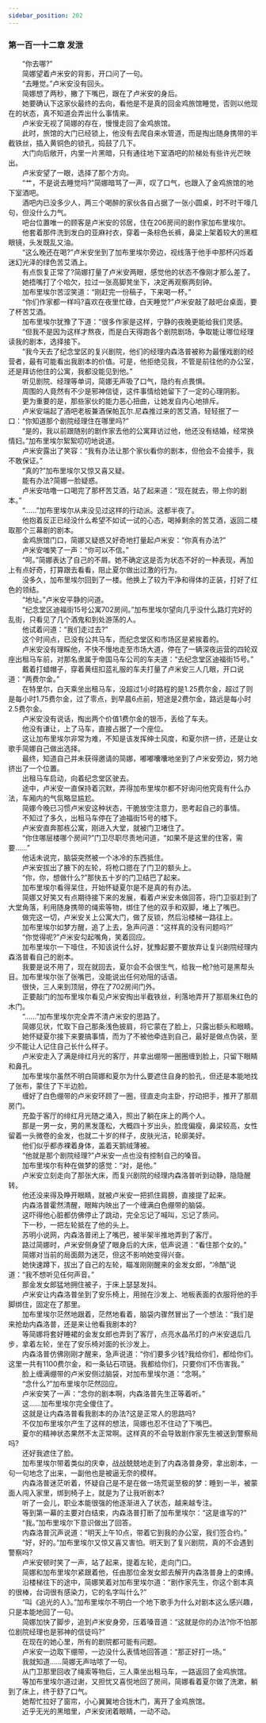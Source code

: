 ```yaml
---
sidebar_position: 202
---
```

### 第一百一十二章 发泄  


　　“你去哪?”  
　　简娜望着卢米安的背影，开口问了一句。  
　　“去睡觉。”卢米安没有回头。  
　　简娜想了两秒，撇了下嘴巴，跟在了卢米安的身后。  
　　她要确认下这家伙最终的去向，看他是不是真的回金鸡旅馆睡觉，否则以他现在的状态，真不知道会弄出什么事情来。  
　　卢米安无视了简娜的存在，慢慢走回了金鸡旅馆。  
　　此时，旅馆的大门已经锁上，他没有去爬自来水管道，而是掏出随身携带的半截铁丝，插入黄铜色的锁孔，捣鼓了几下。  
　　大门向后敞开，内里一片黑暗，只有通往地下室酒吧的阶梯处有些许光芒映出。  
　　卢米安望了一眼，选择了那个方向。  
　　“艹，不是说去睡觉吗?”简娜暗骂了一声，叹了口气，也跟入了金鸡旅馆的地下室酒吧。  
　　酒吧内已没多少人，两三个喝醉的家伙各自占据了一张小圆桌，时不时干嚎几句，但没什么力气。  
　　吧台位置唯一的顾客是卢米安的邻居，住在206房间的剧作家加布里埃尔。  
　　他套着那件洗到发白的亚麻衬衣，穿着一条棕色长裤，鼻梁上架着较大的黑框眼镜，头发既乱又油。  
　　“这么晚还在喝?”卢米安坐到了加布里埃尔旁边，视线落于他手中那杯闪烁着迷幻光泽的绿色苦艾酒上。  
　　有点恢复正常了?简娜打量了卢米安两眼，感觉他的状态不像刚才那么差了。  
　　她捂嘴打了个哈欠，拉过一张高脚凳坐下，决定再观察两刻钟。  
　　加布里埃尔苦涩笑道：“刚赶完一份稿子，下来喝一杯。”  
　　“你们作家都一样吗?喜欢在夜里忙碌，白天睡觉?”卢米安敲了敲吧台桌面，要了杯苦艾酒。  
　　加布里埃尔犹豫了下道：“很多作家是这样，宁静的夜晚更能给我们灵感。  
　　“但我不是因为这样才熬夜，而是白天得跑各个剧院剧场，争取能让哪位经理读我的剧本，选择接下。  
　　“我今天去了纪念堂区的复兴剧院，他们的经理内森洛普被称为最懂戏剧的经营者，最有可能看出我剧本的价值。可是，他拒绝见我，不管是前往他的办公室，还是拜访他住的公寓，我都没能见到他。”  
　　听见剧院、经理等单词，简娜无声吸了口气，隐约有点畏惧。  
　　周围的人竟然有不少是邪神信徒，这件事情给她留下了一定的心理阴影。  
　　更为重要的是，那些家伙的能力恶心扭曲，让她发自内心地排斥。  
　　卢米安端起了酒吧老板兼酒保帕瓦尔.尼森推过来的苦艾酒，轻轻抿了一口：“你知道那个剧院经理住在哪里吗?”  
　　“是的，我以前跟随别的剧作家去他的公寓拜访过他，他还没有结婚，经常换情妇。”加布里埃尔絮絮叨叨地说道。  
　　卢米安露出了笑容：“我有办法让那个家伙看你的剧本，但他会不会接手，我不敢保证。”  
　　“真的?”加布里埃尔又惊又喜又疑。  
　　能有办法?简娜一脸疑惑。  
　　卢米安咕噜一口喝完了那杯苦艾酒，站了起来道：“现在就去，带上你的剧本。”  
　　“……”加布里埃尔从来没见过这样的行动派。这都半夜了。  
　　他抱着反正已经没什么希望不如试一试的心态，喝掉剩余的苦艾酒，返回二楼取那个三幕剧的剧本。  
　　金鸡旅馆门口，简娜又疑惑又好奇地打量起卢米安：“你真有办法?”  
　　卢米安嗤笑了一声：“你可以不信。”  
　　“呵。”简娜表达了自己的不屑。她不确定这是否为状态不好的一种表现，再加上有点好奇，打算跟去看看，阻止夏尔做出过激的行为。  
　　没多久，加布里埃尔回到了一楼。他换上了较为干净和得体的正装，打好了红色的领结。  
　　“地址。”卢米安平静的问道。  
　　“纪念堂区迪福街15号公寓702房间。”加布里埃尔望向几乎没什么路灯完好的乱街，只看见了几个酒鬼和到处游荡的人。  
　　他试着问道：“我们走过去?”  
　　这个时间点，已没有公共马车，而纪念堂区和市场区是紧挨着的。  
　　卢米安没有理睬他，不快不慢地走至市场大道，停在了一辆深夜运营的四轮双座出租马车前，对那名隶属于帝国马车公司的车夫道：“去纪念堂区迪福街15号。”  
　　戴着打蜡帽子，穿着黄纽扣蓝礼服的车夫打量了卢米安三人几眼，开口说道：“两费尔金。”  
　　在特里尔，白天乘坐出租马车，没超过1小时路程的是1.25费尔金，超过了则是每小时1.75费尔金，过了零点，到早晨6点前，短途是2费尔金，路远是每小时2.5费尔金。  
　　卢米安没有说话，掏出两个价值1费尔金的银币，丢给了车夫。  
　　他没有谦让，上了马车，直接占据了一个座位。  
　　这让加布里埃尔非常为难，不知是该发挥绅士风度，和夏尔挤一挤，还是让女歌手简娜自己做出选择。  
　　最终，知道自己并未获得邀请的简娜，嘟嘟囔囔地坐到了卢米安旁边，努力地挤出了一个位置。  
　　出租马车启动，向着纪念堂区驶去。  
　　途中，卢米安一直保持着沉默，弄得加布里埃尔都不好询问他究竟有什么办法，车厢内的气氛略显尴尬。  
　　简娜今晚已习惯卢米安这种状态，干脆放空注意力，思考起自己的事情。  
　　不知过了多久，出租马车停在了迪福街15号的楼下。  
　　卢米安直奔那栋公寓，刚进入大堂，就被门卫堵住了。  
　　“你住哪层楼哪个房间?”门卫尽职尽责地问道，“如果不是这里的住客，需要……”  
　　他话未说完，脑袋突然被一个冰冷的东西抵住。  
　　卢米安拔出了腋下的左轮，将枪口摁在了门卫的额头上。  
　　“你，你，想做什么?”那快五十岁的门卫结巴了起来。  
　　加布里埃尔看得呆住，开始怀疑夏尔是不是真的有办法。  
　　简娜又好笑又有点期待接下来的发展，看着卢米安未做回答，将门卫驱赶到了大堂角落，利用随身携带的绳索等物，绑住了他的双手和双脚，堵上了嘴巴。  
　　做完这一切，卢米安关上公寓大门，做了反锁，然后沿楼梯一路往上。  
　　加布里埃尔如梦方醒，追了上去，急声问道：“这样真的没有问题吗?”  
　　“你觉得呢?”卢米安勾起嘴角，笑着回应。  
　　加布里埃尔一下噎住，不知该说什么好，犹豫起要不要放弃让复兴剧院经理内森洛普看自己的剧本。  
　　我要是说不用了，现在就回去，夏尔会不会很生气，给我一枪?他可是黑帮头目。加布里埃尔张了张嘴巴，没能说出任何劝阻的话语。  
　　很快，三人来到顶层，停在了702房间门外。  
　　正要敲门的加布里埃尔看见卢米安掏出半截铁丝，利落地弄开了那扇朱红色的木门。  
　　“……”加布里埃尔完全弄不清卢米安的思路了。  
　　简娜见状，忙取下自己那条浅色披肩，将它蒙在了脸上，只露出额头和眼睛。  
　　她怀疑夏尔接下来要搞事情，而为了不被他牵连到自己，最好是做点伪装，至少不能让人记住自己长什么样子。  
　　卢米安走入了满是绯红月光的客厅，并拿出绷带一圈圈缠到脸上，只留下眼睛和鼻孔。  
　　加布里埃尔虽然不明白简娜和夏尔为什么要遮住自身的脸孔，但还是本能地找了张布，蒙住了下半边脸。  
　　缠好了白色绷带的卢米安环顾了一圈，径直走向主卧，拧动把手，推开了那扇房门。  
　　充盈于客厅的绯红月光随之涌入，照出了躺在床上的两个人。  
　　那是一男一女，男的黑发蓬松，大概四十岁出头，脸庞偏瘦，鼻梁较高，女性留着一头微卷的金发，也就二十岁的样子，皮肤光洁，轮廓美好。  
　　他们似乎都赤裸着身体，盖着天鹅绒薄被。  
　　“他就是那个剧院经理?”卢米安一点也没有控制自己的嗓音。  
　　加布里埃尔有种在做梦的感觉：“对，是他。”  
　　卢米安立刻走向了那张大床，而复兴剧院的经理内森洛普听到动静，隐隐醒转。  
　　他还没来得及睁开眼睛，就被卢米安一把抓住肩膀，直接提了起来。  
　　内森洛普霍然清醒，眼眸内映出了一个缠满白色绷带的脑袋。  
　　这吓得他心脏都仿佛停止了跳动，完全忘记了喊叫，忘记了质问。  
　　下一秒，一把左轮抵在了他的头上。  
　　苏明小说网，内森洛普闭上了嘴巴，被半架半推地弄到了客厅。  
　　路过简娜时，卢米安侧身望了眼身后的大床，低声说道：“看住那个女的。”  
　　简娜对当前的局面颇为迷茫，但这不影响她变得兴奋。  
　　她快速蹲下，拔出了自己的左轮，瞄准刚刚醒来的金发女郎，“冷酷”说道：“我不想听见任何声音。”  
　　那金发女郎猛地拥住被子，于床上瑟瑟发抖。  
　　卢米安让内森洛普坐到了安乐椅上，用抛在沙发上、地板表面的衣服将他的手脚绑住，固定在了那里。  
　　加布里埃尔茫然地跟着，茫然地看着，脑袋内骤然冒出了一个想法：“我们是来抢劫内森洛普，还是来让他看我剧本的?  
　　等简娜将套好睡裙的金发女郎也弄到了客厅，点亮水晶吊灯的卢米安退后几步，拿着左轮，坐在了安乐椅对面的长沙发上。  
　　内森洛普仿佛刚刚才醒来，急声说道：“你们要多少钱?我给你们，都给你们。这里一共有1100费尔金，和一条钻石项链。我都给你们，只要你们不伤害我。”  
　　脸上缠满绷带的卢米安侧过脑袋，对加布里埃尔道：“念啊。”  
　　“念什么?”加布里埃尔茫然回应。  
　　卢米安笑了一声：“念你的剧本啊，内森洛普先生正等着听。”  
　　这……加布里埃尔完全傻住了。  
　　这就是让内森洛普看我剧本的办法?这是正常人的思路吗?  
　　不仅加布里埃尔产生了这样的想法，简娜也忍不住动了下嘴巴。  
　　夏尔的精神状态果然不太正常啊。这样真的不会导致剧作家先生被送到警察局吗?  
　　还好我遮住了脸。  
　　加布里埃尔带着类似的庆幸，战战兢兢地走到了内森洛普身旁，拿出剧本，一句一句地念了出来，一副他也是被逼无奈的模样。  
　　内森洛普迷茫听着，怀疑自己是不是在做一场荒诞至极的梦：睡到一半，被蒙面人闯入家里，绑到椅子上，就是为了让我听剧本?  
　　听了一会儿，职业本能很强的他逐渐进入了状态，越来越专注。  
　　等到第一幕的主要对白结束，内森洛普打断了加布里埃尔：“这是谁写的?”  
　　“我。”加布里埃尔下意识做出了回答。  
　　内森洛普沉声说道：“明天上午10点，带着它到我的办公室，我们签合约。”  
　　“好，好的。”加布里埃尔又惊又喜又害怕。明天到了复兴剧院，真的不会遇到警察吗?  
　　卢米安顿时笑了一声，站了起来，提着左轮，走向门口。  
　　简娜和加布里埃尔紧跟着他，任由那位金发女郎去解开内森洛普身上的束缚。  
　　沿楼梯往下的途中，简娜笑着对加布里埃尔道：“剧作家先生，你这个剧本真的很棒，台词很有感染力，它的名字叫什么?”  
　　“叫《追光的人》。”加布里埃尔不明白一个地下歌手为什么对剧本这么感兴趣，只是本能地回了一句。  
　　简娜加快了脚步，追到卢米安身旁，压着嗓音道：“这就是你的办法?你不怕那位剧院经理也是邪神的信徒吗?”  
　　在现在的她心里，所有的剧院都可能有问题。  
　　卢米安一边取下绷带，一边没什么表情地回答道：“那正好打一场。”  
　　我就知道……简娜无声咕哝了一句。  
　　从门卫那里回收了绳索等物后，三人乘坐出租马车，一路返回了金鸡旅馆。  
　　等加布里埃尔道过谢，又担忧又喜悦地回了房间，简娜看着夏尔做了洗漱，躺到了床上，终于舒了口气。  
　　她帮忙拉好了窗帘，小心翼翼地合拢木门，离开了金鸡旅馆。  
　　近乎无光的黑暗里，卢米安闭着眼睛，一动不动。  

